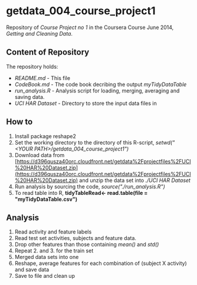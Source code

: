 getdata_004_course_project1
===========================
Repository of *Course Project no 1* in the Coursera Course June 2014, *Getting and Cleaning Data*.

## Content of Repository
The repository holds:
* *README.md* - This file 
* *CodeBook.md* - The code book decribing the output *myTidyDataTable*
* *run_analysis.R* - Analysis script for loading, merging, averaging and saving data.                      
* *UCI HAR Dataset* - Directory to store the input data files in

## How to
1. Install package reshape2
2. Set the working directory to the directory of this R-script, *setwd("\<YOUR PATH\>/getdata_004_course_project1")*
3. Download data from [https://d396qusza40orc.cloudfront.net/getdata%2Fprojectfiles%2FUCI%20HAR%20Dataset.zip](https://d396qusza40orc.cloudfront.net/getdata%2Fprojectfiles%2FUCI%20HAR%20Dataset.zip) and unzip the data set into *./UCI HAR Dataset*
4. Run analysis by sourcing the code, *source("./run_analysis.R")*
5. To read table into R, **tidyTableRead<- read.table(file = "myTidyDataTable.csv")**

## Analysis

1. Read activity and feature labels
2. Read test set activities, subjects and feature data. 
3. Drop other features than those containing *mean()* and *std()*
4. Repeat 2. and 3. for the train set
5. Merged data sets into one
6. Reshape, average features for each combination of (subject X activity) and save data
7. Save to file and clean up


